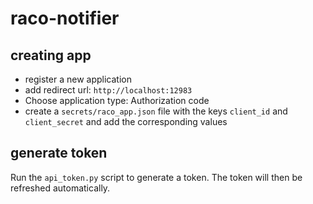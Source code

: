 # raco-notifier

## creating app

 * register a new application
 * add redirect url: `http://localhost:12983`
 * Choose application type: Authorization code
 * create a `secrets/raco_app.json` file with the keys `client_id` and `client_secret` and add the corresponding values

## generate token

Run the `api_token.py` script to generate a token. The token will then be refreshed automatically.